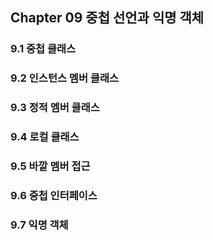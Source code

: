 ## Chapter 09 중첩 선언과 익명 객체

### 9.1 중첩 클래스
### 9.2 인스턴스 멤버 클래스
### 9.3 정적 멤버 클래스
### 9.4 로컬 클래스
### 9.5 바깥 멤버 접근
### 9.6 중첩 인터페이스
### 9.7 익명 객체